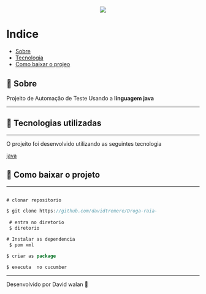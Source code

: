 <h1 align= "center">

<img src="https://ik.imagekit.io/sijgoct6dwg/download_6Xgd9IBHTZj.png?updatedAt=1640136742276">

</h1>

# Indice 
- [Sobre]()
- [Tecnologia]() 
- [Como baixar o projeo]() 

## 📂 Sobre

 Projeito de Automação de Teste  Usando 
 a **linguagem java**

 ___
 
 ## 🚀 Tecnologias utilizadas
___

 O projeito foi desenvolvido utilizando as seguintes tecnologia 
 
 [java]()

## 📂 Como baixar o projeto 

___
``` java usando o eclipse 

# clonar repositorio 

$ git clone https://github.com/davidtremere/Droga-raia-
 
 # entra no diretorio 
 $ diretorio 

# Instalar as dependencia
 $ pom xml

$ criar as package

$ executa  no cucumber

 ```

___

Desenvolvido por David walan 🚀
